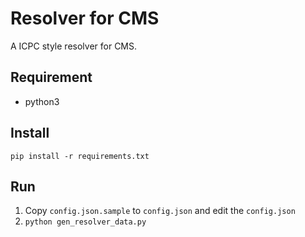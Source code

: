 # Resolver for CMS
A ICPC style resolver for CMS.

## Requirement
* python3

## Install
`pip install -r requirements.txt`

## Run
1. Copy `config.json.sample` to `config.json` and edit the `config.json`
2. `python gen_resolver_data.py`